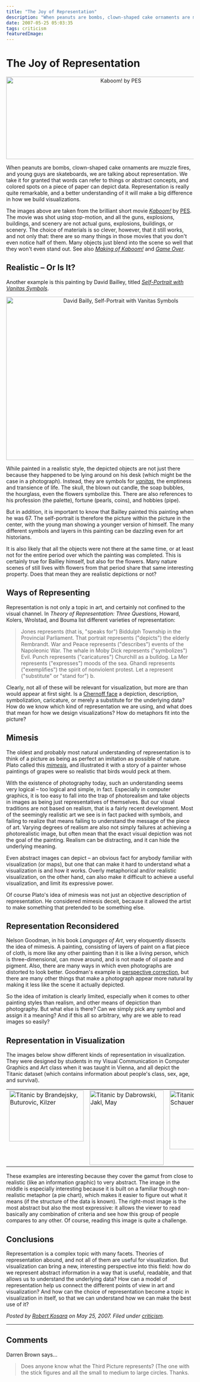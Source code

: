 ```yaml
---
title: "The Joy of Representation"
description: "When peanuts are bombs, clown-shaped cake ornaments are muzzle fires, and young guys are skateboards, we are talking about representation. We take it for granted that words can refer to things or abstract concepts, and colored spots on a piece of paper can depict data. Representation is really quite remarkable, and a better understanding of it will make a big difference in how we build visualizations."
date: 2007-05-25 05:03:35
tags: criticism
featuredImage: 
---
```


# The Joy of Representation

<p align="center"><img title="Kaboom! by PES" src="https://media.eagereyes.org/media/attachments/kaboom.jpg" alt="Kaboom! by PES" width="600" height="221" /></p>

When peanuts are bombs, clown-shaped cake ornaments are muzzle fires, and young guys are skateboards, we are talking about representation. We take it for granted that words can refer to things or abstract concepts, and colored spots on a piece of paper can depict data. Representation is really quite remarkable, and a better understanding of it will make a big difference in how we build visualizations.

The images above are taken from the brilliant short movie <a href="http://www.eatpes.com/kaboom.html"><em>Kaboom!</em></a> by <a href="http://eatpes.com/">PES</a>. The movie was shot using stop-motion, and all the guns, explosions, buildings, and scenery are not actual guns, explosions, buildings, or scenery. The choice of materials is so clever, however, that it still works, and not only that: there are so many things in those movies that you don't even notice half of them. Many objects just blend into the scene so well that they won't even stand out. See also <em><a href="http://eatpes.com/makingofkaboom.html">Making of Kaboom!</a></em> and <em><a href="http://eatpes.com/game_over.html">Game Over</a></em>.

## Realistic – Or Is It?

Another example is this painting by David Bailley, titled <em><a href="http://www.wga.hu/frames-e.html?/html/b/bailly/selfport.html">Self-Portrait with Vanitas Symbols</a></em>.

<p align="center"><img title="David Bailly, Self-Portrait with Vanitas Symbols" src="https://media.eagereyes.org/media/attachments/BaillyVanitas.jpg" alt="David Bailly, Self-Portrait with Vanitas Symbols" width="600" height="438" /></p>

While painted in a realistic style, the depicted objects are not just there because they happened to be lying around on his desk (which might be the case in a photograph). Instead, they are symbols for <em><a href="http://en.wikipedia.org/wiki/Vanitas">vanitas</a></em>, the emptiness and transience of life. The skull, the blown out candle, the soap bubbles, the hourglass, even the flowers symbolize this. There are also references to his profession (the palette), fortune (pearls, coins), and hobbies (pipe).

But in addition, it is important to know that Bailley painted this painting when he was 67. The self-portrait is therefore the picture within the picture in the center, with the young man showing a younger version of himself. The many different symbols and layers in this painting can be dazzling even for art historians.

It is also likely that all the objects were not there at the same time, or at least not for the entire period over which the painting was completed. This is certainly true for Bailley himself, but also for the flowers. Many nature scenes of still lives with flowers from that period share that same interesting property. Does that mean they are realistic depictions or not?

## Ways of Representing

Representation is not only a topic in art, and certainly not confined to the visual channel. In <em>Theory of Representation: Three Questions</em>, Howard, Kolers, Wrolstad, and Bouma list different varieties of representation:

>	Jones represents (that is, "speaks for") Biddulph Township in the Provincial Parliament.
>	That portrait represents ("depicts") the elderly Rembrandt.
>	War and Peace represents ("describes") events of the Napoleonic War.
>	The whale in Moby Dick represents ("symbolizes") Evil.
>	Punch represents ("caricatures") Churchill as a bulldog.
>	La Mer represents ("expresses") moods of the sea.
>	Ghandi represents ("exemplifies") the spirit of nonviolent protest.
>	Let a represent ("substitute" or "stand for") b.

Clearly, not all of these will be relevant for visualization, but more are than would appear at first sight. Is a <a href="/criticism/ChernoffFaces.html">Chernoff face</a> a depiction, description, symbolization, caricature, or merely a substitute for the underlying data? How do we know which kind of representation we are using, and what does that mean for how we design visualizations? How do metaphors fit into the picture?

## Mimesis

The oldest and probably most natural understanding of representation is to think of a picture as being as perfect an imitation as possible of nature. Plato called this <em><a href="http://en.wikipedia.org/wiki/Mimesis">mimesis</a></em>, and illustrated it with a story of a painter whose paintings of grapes were so realistic that birds would peck at them.

With the existence of photography today, such an understanding seems very logical – too logical and simple, in fact. Especially in computer graphics, it is too easy to fall into the trap of photorealism and take objects in images as being just representatives of themselves. But our visual traditions are not based on realism, that is a fairly recent development. Most of the seemingly realistic art we see is in fact packed with symbols, and failing to realize that means failing to understand the message of the piece of art. Varying degrees of realism are also not simply failures at achieving a photorealistic image, but often mean that the exact visual depiction was not the goal of the painting. Realism can be distracting, and it can hide the underlying meaning.

Even abstract images can depict – an obvious fact for anybody familiar with visualization (or maps), but one that can make it hard to understand what a visualization is and how it works. Overly metaphorical and/or realistic visualization, on the other hand, can also make it difficult to achieve a useful visualization, and limit its expressive power.

Of course Plato's idea of mimesis was not just an objective description of representation. He considered mimesis deceit, because it allowed the artist to make something that pretended to be something else.

## Representation Reconsidered

Nelson Goodman, in his book <em>Languages of Art</em>, very eloquently dissects the idea of mimesis. A painting, consisting of layers of paint on a flat piece of cloth, is more like any other painting than it is like a living person, which is three-dimensional, can move around, and is not made of oil paste and pigment. Also, there are many ways in which even photographs are distorted to look better. Goodman's example is <a href="http://en.wikipedia.org/wiki/Perspective_correction">perspective correction</a>, but there are many other things that make a photograph appear more natural by making it less like the scene it actually depicted.

So the idea of imitation is clearly limited, especially when it comes to other painting styles than realism, and other means of depiction than photography. But what else is there? Can we simply pick any symbol and assign it a meaning? And if this all so arbitrary, why are we able to read images so easily?

## Representation in Visualization

The images below show different kinds of representation in visualization. They were designed by students in my Visual Communication in Computer Graphics and Art class when it was taught in Vienna, and all depict the Titanic dataset (which contains information about people's class, sex, age, and survival).

<table width="100%" border="0">
<tbody>
<tr valign="top">
<td><img title="Titanic by Brandejsky, Buturovic, Kilzer" src="https://media.eagereyes.org/media/LVA/BestOf/Titanic_Brandejsky_Buturovic_Kilzer.jpg" alt="Titanic by Brandejsky, Buturovic, Kilzer" width="200" height="137" /></td>
<td><img title="Titanic by Dabrowski, Jakl, May" src="https://media.eagereyes.org/media/LVA/BestOf/Titanic_Dabrowski_Jakl_May.png" alt="Titanic by Dabrowski, Jakl, May" width="199" height="200" /></td>
<td><img title="Titanic by Cech, Schauer, Scholz" src="https://media.eagereyes.org/media/LVA/BestOf/Titanic_Cech_Schauer_Scholz.png" alt="Titanic by Cech, Schauer, Scholz" width="200" height="158" /></td>
</tr>
</tbody>
</table>

These examples are interesting because they cover the gamut from close to realistic (like an information graphic) to very abstract. The image in the middle is especially interesting because it is built on a familiar though non-realistic metaphor (a pie chart), which makes it easier to figure out what it means (if the structure of the data is known). The right-most image is the most abstract but also the most expressive: it allows the viewer to read basically any combination of criteria and see how this group of people compares to any other. Of course, reading this image is quite a challenge.

## Conclusions

Representation is a complex topic with many facets. Theories of representation abound, and not all of them are useful for visualization. But visualization can bring a new, interesting perspective into this field: how do we represent abstract information in a way that is useful, readable, and that allows us to understand the underlying data? How can a model of representation help us connect the different points of view in art and visualization? And how can the choice of representation become a topic in visualization in itself, so that we can understand how we can make the best use of it?


_Posted by <a href="/about">Robert Kosara</a> on May 25, 2007. Filed under [criticism](/section/criticism)._


<aside class="comments">

---
## Comments

Darren Brown says…
>	Does anyone know what the Third Picture represents? (The one with the stick figures and all the small to medium to large circles. Thanks.

</aside>

